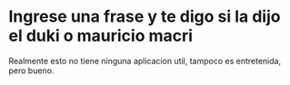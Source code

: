 # Ingrese una frase y te digo si la dijo el duki o mauricio macri

Realmente esto no tiene ninguna aplicacion util, tampoco es entretenida, pero bueno.
